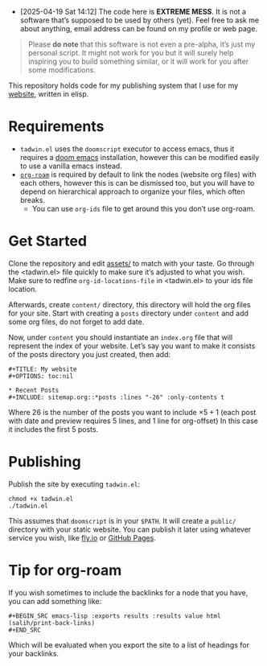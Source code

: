 -   <span class="timestamp-wrapper"><span class="timestamp">[2025-04-19 Sat 14:12] </span></span> The code here is **EXTREME MESS**. It is not a software
    that&rsquo;s supposed to be used by others (yet). Feel free to ask me about
    anything, email address can be found on my profile or web page.

> Please **do note** that this software is not even a pre-alpha, it&rsquo;s just my
> personal script. It might not work for you but it will surely help inspiring you
> to build something similar, or it will work for you after some modifications.

This repository holds code for my publishing system that I use for my [website](https://lr0.fly.dev/),
written in elisp.


# Requirements

-   `tadwin.el` uses the `doomscript` executor to access emacs, thus it requires
    a [doom emacs](https://github.com/doomemacs/doomemacs) installation, however this can be modified easily to use a
    vanilla emacs instead.
-   [`org-roam`](https://github.com/org-roam/org-roam) is required by default to link the nodes (website org files) with
    each others, however this is can be dismissed too, but you will have to depend
    on hierarchical approach to organize your files, which often breaks.
    -   You can use `org-ids` file to get around this you don&rsquo;t use org-roam.


# Get Started

Clone the repository and edit [assets/](assets/) to match with your taste. Go through the
<tadwin.el> file quickly to make sure it&rsquo;s adjusted to what you wish. Make
sure to redfine `org-id-locations-file` in <tadwin.el> to your ids file location.

Afterwards, create `content/` directory, this directory will hold the org files
for your site. Start with creating a `posts` directory under `content` and add
some org files, do not forget to add date.

Now, under `content` you should instantiate an `index.org` file that will
represent the index of your website. Let&rsquo;s say you want to make it consists of
the posts directory you just created, then add:

    #+TITLE: My website
    #+OPTIONS: toc:nil
    
    * Recent Posts
    #+INCLUDE: sitemap.org::*posts :lines "-26" :only-contents t

Where 26 is the number of the posts you want to include $\times 5 + 1$ (each post with date
and preview requires 5 lines, and 1 line for org-offset) In this case it
includes the first 5 posts.


# Publishing

Publish the site by executing `tadwin.el`:

    chmod +x tadwin.el
    ./tadwin.el

This assumes that `doomscript` is in your `$PATH`. It will create a `public/`
directory with your static website. You can publish it later using whatever
service you wish, like [fly.io](https://fly.io/) or [GitHub Pages](https://pages.github.com/).


# Tip for org-roam

If you wish sometimes to include the backlinks for a node that you have, you can
add something like:

    #+BEGIN_SRC emacs-lisp :exports results :results value html
    (salih/print-back-links)
    #+END_SRC

Which will be evaluated when you export the site to a list of headings for your backlinks.

